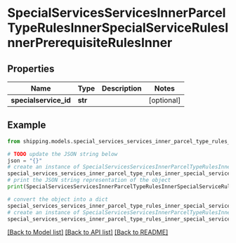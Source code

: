 # SpecialServicesServicesInnerParcelTypeRulesInnerSpecialServiceRulesInnerPrerequisiteRulesInner


## Properties

Name | Type | Description | Notes
------------ | ------------- | ------------- | -------------
**specialservice_id** | **str** |  | [optional] 

## Example

```python
from shipping.models.special_services_services_inner_parcel_type_rules_inner_special_service_rules_inner_prerequisite_rules_inner import SpecialServicesServicesInnerParcelTypeRulesInnerSpecialServiceRulesInnerPrerequisiteRulesInner

# TODO update the JSON string below
json = "{}"
# create an instance of SpecialServicesServicesInnerParcelTypeRulesInnerSpecialServiceRulesInnerPrerequisiteRulesInner from a JSON string
special_services_services_inner_parcel_type_rules_inner_special_service_rules_inner_prerequisite_rules_inner_instance = SpecialServicesServicesInnerParcelTypeRulesInnerSpecialServiceRulesInnerPrerequisiteRulesInner.from_json(json)
# print the JSON string representation of the object
print(SpecialServicesServicesInnerParcelTypeRulesInnerSpecialServiceRulesInnerPrerequisiteRulesInner.to_json())

# convert the object into a dict
special_services_services_inner_parcel_type_rules_inner_special_service_rules_inner_prerequisite_rules_inner_dict = special_services_services_inner_parcel_type_rules_inner_special_service_rules_inner_prerequisite_rules_inner_instance.to_dict()
# create an instance of SpecialServicesServicesInnerParcelTypeRulesInnerSpecialServiceRulesInnerPrerequisiteRulesInner from a dict
special_services_services_inner_parcel_type_rules_inner_special_service_rules_inner_prerequisite_rules_inner_from_dict = SpecialServicesServicesInnerParcelTypeRulesInnerSpecialServiceRulesInnerPrerequisiteRulesInner.from_dict(special_services_services_inner_parcel_type_rules_inner_special_service_rules_inner_prerequisite_rules_inner_dict)
```
[[Back to Model list]](../README.md#documentation-for-models) [[Back to API list]](../README.md#documentation-for-api-endpoints) [[Back to README]](../README.md)


